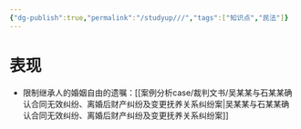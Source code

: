 ```yaml
---
{"dg-publish":true,"permalink":"/studyup///","tags":["知识点","民法"]}
---
```


# 表现
- 限制继承人的婚姻自由的遗嘱：[[案例分析case/裁判文书/吴某某与石某某确认合同无效纠纷、离婚后财产纠纷及变更抚养关系纠纷案\|吴某某与石某某确认合同无效纠纷、离婚后财产纠纷及变更抚养关系纠纷案]]